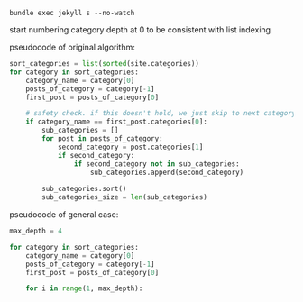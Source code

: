 `bundle exec jekyll s --no-watch`


start numbering category depth at 0 to be consistent with list indexing

pseudocode of original algorithm:

```python
sort_categories = list(sorted(site.categories))
for category in sort_categories:
    category_name = category[0]
    posts_of_category = category[-1]
    first_post = posts_of_category[0]

    # safety check. if this doesn't hold, we just skip to next category
    if category_name == first_post.categories[0]:
        sub_categories = []
        for post in posts_of_category:
            second_category = post.categories[1]
            if second_category:
                if second_category not in sub_categories:
                    sub_categories.append(second_category)
        
        sub_categories.sort()
        sub_categories_size = len(sub_categories)
```

pseudocode of general case:

```python
max_depth = 4

for category in sort_categories:
    category_name = category[0]
    posts_of_category = category[-1]
    first_post = posts_of_category[0]

    for i in range(1, max_depth):
        
```


